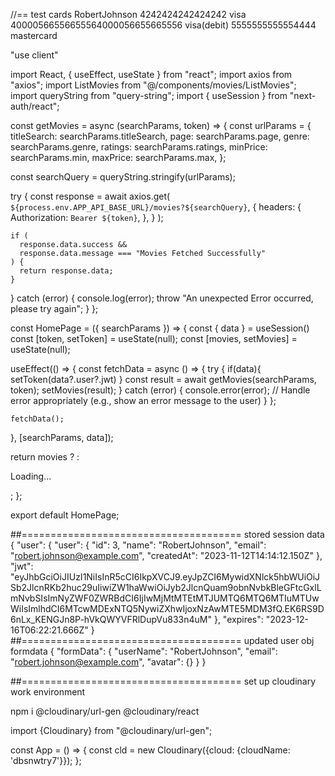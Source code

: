 <!-- TODO stop requests going over & over again -->

//== test cards
RobertJohnson
4242424242424242 visa
40000566556655564000056655665556 visa(debit)
5555555555554444 mastercard

"use client"

import React, { useEffect, useState } from "react";
import axios from "axios";
import ListMovies from "@/components/movies/ListMovies";
import queryString from "query-string";
import { useSession } from "next-auth/react";

<!-- TODO explore using authContext -->

const getMovies = async (searchParams, token) => {
  const urlParams = {
    titleSearch: searchParams.titleSearch,
    page: searchParams.page,
    genre: searchParams.genre,
    ratings: searchParams.ratings,
    minPrice: searchParams.min,
    maxPrice: searchParams.max,
  };

  const searchQuery = queryString.stringify(urlParams);

  try {
    const response = await axios.get(
      `${process.env.APP_API_BASE_URL}/movies?${searchQuery}`,
      {
        headers: {
          Authorization: `Bearer ${token}`,
        },
      }
    );

    if (
      response.data.success &&
      response.data.message === "Movies Fetched Successfully"
    ) {
      return response.data;
    }
  } catch (error) {
    console.log(error);
    throw "An unexpected Error occurred, please try again";
  }
};

const HomePage = ({ searchParams }) => {
  const { data } = useSession()
  const [token, setToken] = useState(null);
  const [movies, setMovies] = useState(null);

  useEffect(() => {
    const fetchData = async () => {
      try {
        if(data){
          setToken(data?.user?.jwt)
        }
        const result = await getMovies(searchParams, token);
        setMovies(result);
      } catch (error) {
        console.error(error);
        // Handle error appropriately (e.g., show an error message to the user)
      }
    };

    fetchData();
  }, [searchParams, data]);

  return movies ? <ListMovies data={movies} /> : <p>Loading...</p>;
};

export default HomePage;


##======================================
stored session data 
{
    "user": {
        "user": {
            "id": 3,
            "name": "RobertJohnson",
            "email": "robert.johnson@example.com",
            "createdAt": "2023-11-12T14:14:12.150Z"
        },
        "jwt": "eyJhbGciOiJIUzI1NiIsInR5cCI6IkpXVCJ9.eyJpZCI6MywidXNlck5hbWUiOiJSb2JlcnRKb2huc29uIiwiZW1haWwiOiJyb2JlcnQuam9obnNvbkBleGFtcGxlLmNvbSIsImNyZWF0ZWRBdCI6IjIwMjMtMTEtMTJUMTQ6MTQ6MTIuMTUwWiIsImlhdCI6MTcwMDExNTQ5NywiZXhwIjoxNzAwMTE5MDM3fQ.EK6RS9D6nLx_KENGJn8P-hVkQWYVFRlDupVu833n4uM"
    },
    "expires": "2023-12-16T06:22:21.666Z"
}
##======================================
updated user obj formdata 
{
    "formData": {
        "userName": "RobertJohnson",
        "email": "robert.johnson@example.com",
        "avatar": {}
    }
}

##======================================
set up cloudinary work environment

npm i @cloudinary/url-gen @cloudinary/react

import {Cloudinary} from "@cloudinary/url-gen";

const App = () => {
  const cld = new Cloudinary({cloud: {cloudName: 'dbsnwtry7'}});
};